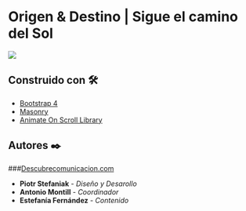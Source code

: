 # Origen & Destino | Sigue el camino del Sol
![](1280×640-git.jpg)

## Construido con 🛠️

* [Bootstrap 4](https://getbootstrap.com)
* [Masonry](https://masonry.desandro.com)
* [Animate On Scroll Library](https://michalsnik.github.io/aos/)

## Autores ✒️
###[Descubrecomunicacion.com](https://descubrecomunicacion.com)
* **Piotr Stefaniak** - *Diseño y Desarollo*
* **Antonio Montill** - *Coordinador*
* **Estefanía Fernández** - *Contenido*

